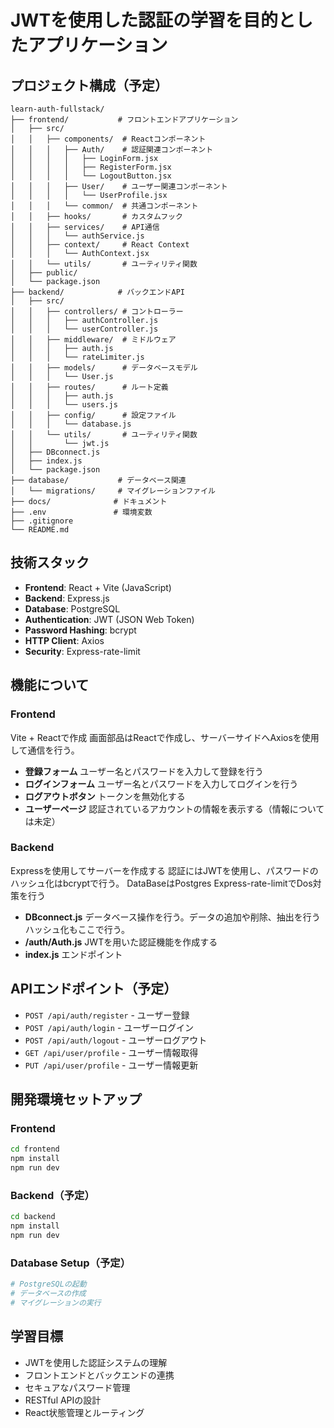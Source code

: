 # JWTを使用した認証の学習を目的としたアプリケーション

## プロジェクト構成（予定）
```
learn-auth-fullstack/
├── frontend/           # フロントエンドアプリケーション
│   ├── src/
│   │   ├── components/  # Reactコンポーネント
│   │   │   ├── Auth/    # 認証関連コンポーネント
│   │   │   │   ├── LoginForm.jsx
│   │   │   │   ├── RegisterForm.jsx
│   │   │   │   └── LogoutButton.jsx
│   │   │   ├── User/    # ユーザー関連コンポーネント
│   │   │   │   └── UserProfile.jsx
│   │   │   └── common/  # 共通コンポーネント
│   │   ├── hooks/       # カスタムフック
│   │   ├── services/    # API通信
│   │   │   └── authService.js
│   │   ├── context/     # React Context
│   │   │   └── AuthContext.jsx
│   │   └── utils/       # ユーティリティ関数
│   ├── public/
│   └── package.json
├── backend/            # バックエンドAPI
│   ├── src/
│   │   ├── controllers/ # コントローラー
│   │   │   ├── authController.js
│   │   │   └── userController.js
│   │   ├── middleware/  # ミドルウェア
│   │   │   ├── auth.js
│   │   │   └── rateLimiter.js
│   │   ├── models/      # データベースモデル
│   │   │   └── User.js
│   │   ├── routes/      # ルート定義
│   │   │   ├── auth.js
│   │   │   └── users.js
│   │   ├── config/      # 設定ファイル
│   │   │   └── database.js
│   │   └── utils/       # ユーティリティ関数
│   │       └── jwt.js
│   ├── DBconnect.js
│   ├── index.js
│   └── package.json
├── database/           # データベース関連
│   └── migrations/     # マイグレーションファイル
├── docs/              # ドキュメント
├── .env               # 環境変数
├── .gitignore
└── README.md
```

## 技術スタック
- **Frontend**: React + Vite (JavaScript)
- **Backend**: Express.js
- **Database**: PostgreSQL
- **Authentication**: JWT (JSON Web Token)
- **Password Hashing**: bcrypt
- **HTTP Client**: Axios
- **Security**: Express-rate-limit

## 機能について
### Frontend
Vite + Reactで作成
画面部品はReactで作成し、サーバーサイドへAxiosを使用して通信を行う。

- **登録フォーム**
  ユーザー名とパスワードを入力して登録を行う
- **ログインフォーム**
  ユーザー名とパスワードを入力してログインを行う
- **ログアウトボタン**
  トークンを無効化する
- **ユーザーページ**
  認証されているアカウントの情報を表示する（情報については未定）

### Backend
Expressを使用してサーバーを作成する
認証にはJWTを使用し、パスワードのハッシュ化はbcryptで行う。
DataBaseはPostgres
Express-rate-limitでDos対策を行う

- **DBconnect.js**
  データベース操作を行う。データの追加や削除、抽出を行う
  ハッシュ化もここで行う。
- **/auth/Auth.js**
  JWTを用いた認証機能を作成する
- **index.js**
  エンドポイント

## APIエンドポイント（予定）
- `POST /api/auth/register` - ユーザー登録
- `POST /api/auth/login` - ユーザーログイン
- `POST /api/auth/logout` - ユーザーログアウト
- `GET /api/user/profile` - ユーザー情報取得
- `PUT /api/user/profile` - ユーザー情報更新

## 開発環境セットアップ
### Frontend
```bash
cd frontend
npm install
npm run dev
```

### Backend（予定）
```bash
cd backend
npm install
npm run dev
```

### Database Setup（予定）
```bash
# PostgreSQLの起動
# データベースの作成
# マイグレーションの実行
```

## 学習目標
- JWTを使用した認証システムの理解
- フロントエンドとバックエンドの連携
- セキュアなパスワード管理
- RESTful APIの設計
- React状態管理とルーティング
